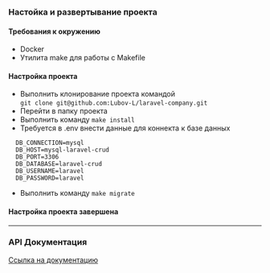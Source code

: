 ### Настойка и развертывание проекта

#### Требования к окружению

- Docker
- Утилита make для работы с Makefile

#### Настройка проекта 
- Выполнить клонирование проекта командой  
``git clone git@github.com:Lubov-L/laravel-company.git``
- Перейти в папку проекта
- Выполнить команду ``make install`` 
- Требуется в .env внести данные для коннекта к базе данных
```
  DB_CONNECTION=mysql
  DB_HOST=mysql-laravel-crud
  DB_PORT=3306
  DB_DATABASE=laravel-crud
  DB_USERNAME=laravel
  DB_PASSWORD=laravel
```
- Выполнить команду ``make migrate``  

#### Настройка проекта завершена

---

### API Документация
[Ссылка на документацию](https://documenter.getpostman.com/view/27410151/2s9YeBdtDq)

